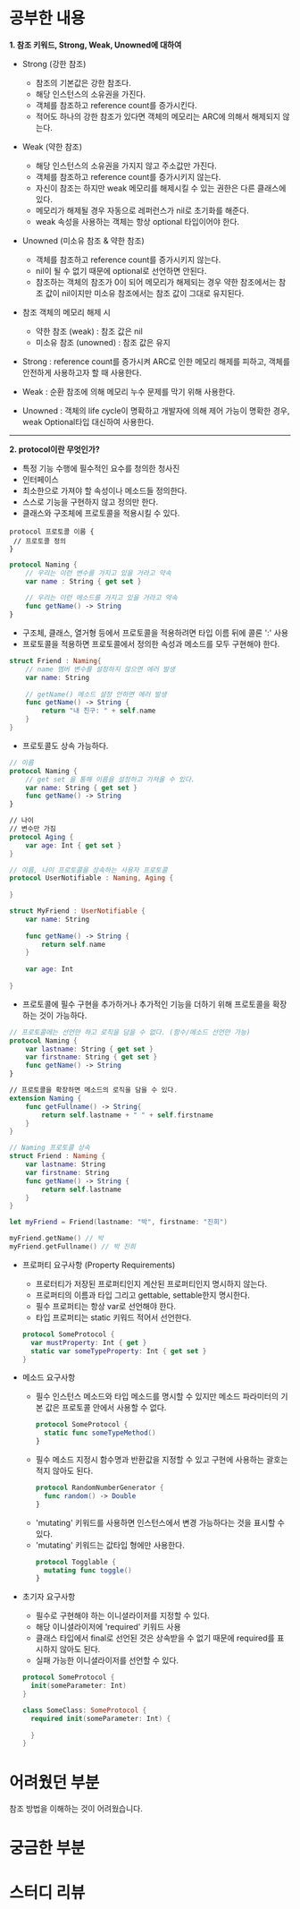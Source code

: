 # 공부한 내용
**1. 참조 키워드, Strong, Weak, Unowned에 대하여**
- Strong (강한 참조)
  - 참조의 기본값은 강한 참조다.
  - 해당 인스턴스의 소유권을 가진다.
  - 객체를 참조하고 reference count를 증가시킨다.
  - 적어도 하나의 강한 참조가 있다면 객체의 메모리는 ARC에 의해서 해제되지 않는다.
  
- Weak (약한 참조)
  - 해당 인스턴스의 소유권을 가지지 않고 주소값만 가진다.
  - 객체를 참조하고 reference count를 증가시키지 않는다.
  - 자신이 참조는 하지만 weak 메모리를 해제시킬 수 있는 권한은 다른 클래스에 있다.
  - 메모리가 해제될 경우 자동으로 레퍼런스가 nil로 초기화를 해준다.
  - weak 속성을 사용하는 객체는 항상 optional 타입이어야 한다.
  
- Unowned (미소유 참조 & 약한 참조)
  - 객체를 참조하고 reference count를 증가시키지 않는다.
  - nil이 될 수 없기 때문에 optional로 선언하면 안된다.
  - 참조하는 객체의 참조가 0이 되어 메모리가 해제되는 경우 약한 참조에서는 참조 값이 nil이지만 미소유 참조에서는 참조 값이 그대로 유지된다.
  
- 참조 객체의 메모리 해제 시
  - 약한 참조 (weak) : 참조 값은 nil
  - 미소유 참조 (unowned) : 참조 값은 유지
  
- Strong : reference count를 증가시켜 ARC로 인한 메모리 해제를 피하고, 객체를 안전하게 사용하고자 할 때 사용한다.
- Weak : 순환 참조에 의해 메모리 누수 문제를 막기 위해 사용한다.
- Unowned : 객체의 life cycle이 명확하고 개발자에 의해 제어 가능이 명확한 경우, weak Optional타입 대신하여 사용한다.
    
---

**2. protocol이란 무엇인가?**
- 특정 기능 수행에 필수적인 요수를 청의한 청사진
- 인터페이스
- 최소한으로 가져야 할 속성이나 메소드들 정의한다.
- 스스로 기능을 구현하지 않고 정의만 한다.
- 클래스와 구조체에 프로토콜을 적용시킬 수 있다.
```
protocol 프로토콜 이름 {
 // 프로토콜 정의
}
```
```Swift
protocol Naming {
    // 우리는 이런 변수를 가지고 있을 거라고 약속
    var name : String { get set }
    
    // 우리는 이런 메소드를 가지고 있을 거라고 약속
    func getName() -> String
}
```
- 구조체, 클래스, 열거형 등에서 프로토콜을 적용하려면 타입 이름 뒤에 콜론 ':' 사용
- 프로토콜을 적용하면 프로토콜에서 정의한 속성과 메소드를 모두 구현해야 한다.
```Swift
struct Friend : Naming{
    // name 멤버 변수를 설정하지 않으면 에러 발생
    var name: String
    
    // getName() 메소드 설정 안하면 에러 발생
    func getName() -> String {
        return "내 친구: " + self.name
    }
}
```
- 프로토콜도 상속 가능하다.
```Swift
// 이름
protocol Naming {
    // get set 을 통해 이름을 설정하고 가져올 수 있다.
    var name: String { get set }
    func getName() -> String
}

// 나이
// 변수만 가짐
protocol Aging {
    var age: Int { get set }
}

// 이름, 나이 프로토콜을 상속하는 사용자 프로토콜
protocol UserNotifiable : Naming, Aging {
    
}

struct MyFriend : UserNotifiable {
    var name: String
    
    func getName() -> String {
        return self.name
    }
    
    var age: Int
    
}
```
- 프로토콜에 필수 구현을 추가하거나 추가적인 기능을 더하기 위해 프로토콜을 확장하는 것이 가능하다.
```Swift
// 프로토콜에는 선언만 하고 로직을 담을 수 없다. (함수/메소드 선언만 가능)
protocol Naming {
    var lastname: String { get set }
    var firstname: String { get set }
    func getName() -> String
}

// 프로토콜을 확장하면 메소드의 로직을 담을 수 있다.
extension Naming {
    func getFullname() -> String{
        return self.lastname + " " + self.firstname
    }
}

// Naming 프로토콜 상속
struct Friend : Naming {
    var lastname: String
    var firstname: String
    func getName() -> String {
        return self.lastname
    }
}

let myFriend = Friend(lastname: "박", firstname: "진희")

myFriend.getName() // 박
myFriend.getFullname() // 박 진희
```

- 프로퍼티 요구사항 (Property Requirements)
  - 프로터티가 저장된 프로퍼티인지 계산된 프로퍼티인지 명시하지 않는다.
  - 프로퍼티의 이름과 타입 그리고 gettable, settable한지 명시한다.
  - 필수 프로퍼티는 항상 var로 선언해야 한다.
  - 타입 프로퍼티는 static 키워드 적어서 선언한다.
  ```Swift
  protocol SomeProtocol {
    var mustProperty: Int { get }
    static var someTypeProperty: Int { get set }
  } 
  ```

- 메소드 요구사항
  - 필수 인스턴스 메소드와 타입 메소드를 명시할 수 있지만 메소드 파라미터의 기본 값은 프로토콜 안에서 사용할 수 없다.
    ```Swift
    protocol SomeProtocol {
      static func someTypeMethod()
    }
    ```
  - 필수 메소드 지정시 함수명과 반환값을 지정할 수 있고 구현에 사용하는 괄호는 적지 않아도 된다.
    ```Swift
    protocol RandomNumberGenerator {
      func random() -> Double
    }
    ```
  - 'mutating' 키워드를 사용하면 인스턴스에서 변경 가능하다는 것을 표시할 수 있다.
  - 'mutating' 키워드는 값타입 형에만 사용한다.
    ```Swift
    protocol Togglable {
      mutating func toggle()
    }
    ```
    
- 초기자 요구사항
  - 필수로 구현해야 하는 이니셜라이저를 지정할 수 있다.
  - 해당 이니셜라이저에 'required' 키워드 사용
  - 클래스 타입에서 final로 선언된 것은 상속받을 수 없기 때문에 required를 표시하지 않아도 된다.
  - 실패 가능한 이니셜라이저를 선언할 수 있다.
  ```Swift
  protocol SomeProtocol {
    init(someParameter: Int)
  }
  ```
  ```Swift
  class SomeClass: SomeProtocol {
    required init(someParameter: Int) {
        
    }
  }
  ```
# 어려웠던 부분
참조 방법을 이해하는 것이 어려웠습니다.

# 궁금한 부분

# 스터디 리뷰

